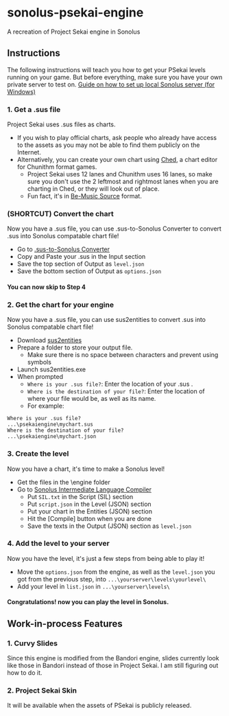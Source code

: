 # sonolus-psekai-engine
A recreation of Project Sekai engine in Sonolus

## Instructions
The following instructions will teach you how to get your PSekai levels running on your game. But before everything, make sure you have your own private server to test on. [Guide on how to set up local Sonolus server (for Windows)](https://docs.google.com/document/d/11rMD_wd-oXA6Qtvpk3gn_StZMO-XTMBWA_EVI-ksfXs/edit?usp=sharing)

### 1. Get a .sus file
Project Sekai uses .sus files as charts.
* If you wish to play official charts, ask people who already have access to the assets as you may not be able to find them publicly on the Internet.
* Alternatively, you can create your own chart using [Ched](https://github.com/paralleltree/Ched/releases/tag/v2.6.3.0), a chart editor for Chunithm format games.
  * Project Sekai uses 12 lanes and Chunithm uses 16 lanes, so make sure you don't use the 2 leftmost and rightmost lanes when you are charting in Ched, or they will look out of place.
  * Fun fact, it's in [Be-Music Source](https://en.wikipedia.org/wiki/Be-Music_Source) format.
  
### (SHORTCUT) Convert the chart
Now you have a .sus file, you can use .sus-to-Sonolus Converter to convert .sus into Sonolus compatable chart file!
* Go to [.sus-to-Sonolus Converter](https://miku-yay.netlify.app/)
* Copy and Paste your .sus in the Input section
* Save the top section of Output as `level.json`
* Save the bottom section of Output as `options.json`
#### You can now skip to Step 4

### 2. Get the chart for your engine
Now you have a .sus file, you can use sus2entities to convert .sus into Sonolus compatable chart file!
* Download [sus2entities](https://github.com/LeptailurusServal/sus2entities/releases)
* Prepare a folder to store your output file. 
  * Make sure there is no space between characters and prevent using symbols
* Launch sus2entities.exe
* When prompted
  * `Where is your .sus file?`: Enter the location of your .sus .
  * `Where is the destination of your file?`: Enter the location of where your file would be, as well as its name.
  * For example:
```
Where is your .sus file?
...\psekaiengine\mychart.sus
Where is the destination of your file?
...\psekaiengine\mychart.json
```

### 3. Create the level
Now you have a chart, it's time to make a Sonolus level!
* Get the files in the \engine folder
* Go to [Sonolus Intermediate Language Compiler](https://sonolus.com/developer/compiler/)
  * Put `SIL.txt` in the Script (SIL) section
  * Put `script.json` in the Level (JSON) section
  * Put your chart in the Entities (JSON) section
  * Hit the [Compile] button when you are done
  * Save the texts in the Output (JSON) section as `level.json`
  
### 4. Add the level to your server
Now you have the level, it's just a few steps from being able to play it!
* Move the `options.json` from the engine, as well as the `level.json` you got from the previous step, into `...\yourserver\levels\yourlevel\`
* Add your level in `list.json` in `...\yourserver\levels\`

#### Congratulations! now you can play the level in Sonolus.

## Work-in-process Features
### 1. Curvy Slides
Since this engine is modified from the Bandori engine, slides currently look like those in Bandori instead of those in Project Sekai. I am still figuring out how to do it.
### 2. Project Sekai Skin
It will be available when the assets of PSekai is publicly released.

